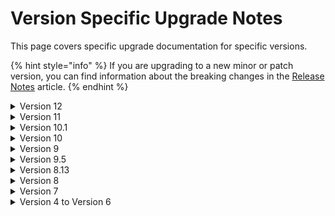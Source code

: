 # Version Specific Upgrade Notes

This page covers specific upgrade documentation for specific versions.

{% hint style="info" %}
If you are upgrading to a new minor or patch version, you can find information about the breaking changes in the [Release Notes](../release-notes.md) article.
{% endhint %}

<details>

<summary>Version 12</summary>

Version 12 of Umbraco Forms has a minimum dependency on Umbraco CMS core of `12.0.0`. It runs on .NET 7.

#### Breaking changes

Version 11 contains a number of breaking changes. If you do run into any, they should be straightforward to adjust and recompile.

For reference, the full details are listed here:

#### Dependencies

* Umbraco CMS dependency was updated to `12.0.0`.
* The dependency on `Hellang.Middleware.ProblemDetails` was removed.
* The dependency on `NSwag.AspNetCore` was removed and replaced with `Swashbuckle.AspNetCore`.

#### Code

The following updates describe the more significant changes to the codebase and public API:

* The interfaces that previously defined entity model classes have been removed. These were `IFormEntity`, `IFolderEntity`, `IWorkflowEntity`, `IDataSourceEntity` and `IPrevalueSourceEntity`. All code now refers to the concrete classes.
* The interfaces that previously defined application model classes have been removed. These were `IFieldPreValueSource`, `IFormDataSource`, `IFormDataSourceField`, `IWorkflow`, `IRecordField` and `IRecord`.
* These changes affect service, repository and other interfaces and classes that previously used these interfaces. All methods have been updated to use the concrete classes as parameters and return values.
* The now unused class `InterfaceJsonConverter` was removed.

These updates are more minor.  We don't expect many projects to be affected by them as they are in areas that are not typical extension points:

* The obsolete constant `FormsConfigPath` was removed.
* Obsolete constructor was removed on `DictionaryHelper`.
* Obsolete overloads of `StringExtensions.ParsePlaceHolders` was removed.
* Unused parameter in the constructors of `DatabaseIntegrityHealthCheck` and `MsSqlAnalyzer` were removed.
* Default interface implementations were removed from the `MessageOnSubmitIsHtml`, `DisplayDefaultFields` and `SelectedDisplayFields` properties defined on `IFormEntity`.
* The `SearchForms` method, previously defined in the implementation of `IFormService`, has been added to the interface.
* An obsolete method on `IPlaceholderParsingService` were removed.
* An obsolete method on `IWorkflowService` were removed.
* Obsolete methods on `UmbracoBuilderExtensions` were removed.
* The obsolete constructors on `BaseEmailWorkflowType`, `SendEmail`, `SendRazorEmail` and `SendXsltEmail` workflows were removed.
* The obsolete constructors on `FormsApiControllerBase`, `DefinitionsController` and `EntriesController` API controllers were removed.
* The obsolete constructors on `UmbracoFormsController` were removed.
* The obsolete constructors on `FieldController` and `RecordController` were removed.
* The obsolete overload on the `ViewHelper.RenderPartialViewToString` method was removed and the `FakeController` class used in this method was made private.
* The obsolete `Build` method overload was removed in `FormViewModel`.
* The obsolete constructor on `FormRenderingService` was removed.

#### Behavior

* The session variable `ContourMemberKey` is no longer set.
* Exception handling in the Forms API has been aligned with the CMS leading to subtle differences in the population of the `ProblemDetails` exposed.

</details>

<details>

<summary>Version 11</summary>

Version 11 of Umbraco Forms has a minimum dependency on Umbraco CMS core of `11.0.0`. It runs on .NET 7.

#### Breaking changes

Version 11 contains a number of breaking changes. We don't expect many projects to be affected by them as they are in areas that are not typical extension points. For reference though, the full details are listed here:

#### Presentation

* A CSS class for each field is rendered out matching the caption of the form field. This has been changed to use the alias of the form field, as this is considered less likely to change and potentially break custom styles.

#### Code

* The int `DeleteFormRecords(Form form, FormState formState, DateTime deleteRecordsCreatedEarlierThan)` method was added to `IRecordStorage`.
* Name of `FormsUmbracoBuiderExtensions` was corrected to `FormsUmbracoBuilderExtensions`.
* The method `RegenerateFormStructureIds` on Form was amended to return a response.
* The method void `ExecuteWorkflows(List<IWorkflow> workflows, Record record, Form form, FormState state)` was added to `IWorkflowExecutionService`.
* Obsolete constructor on `PlaceholderParsingService` removed.
* Obsolete constructor on `ServerVariablesParsingHandler` removed.
* `IsMandatory` and `Condition` properties were added to the `IWorkflow` and `IWorkflowEntity` interface.
* `DaysToRetainSubmittedRecordsFor` and `DaysToRetainApprovedRecordsForproperties` were added to the `IFormEntity` interface.
* Obsolete constructor on the export type `ExportToExcel` removed.
* Obsolete constructor on the workflow type `SendRazorEmail` removed.
* Obsolete constructor on the controllers `UmbracoFormsController`, `ExportController`, `FieldController`, `FormController`, `RecordController`, and `EmailTemplateTreeController` removed.
* Duplicate method `GetAllDocumentTypesWithAlias` in `PickerController` was removed.
* Obsolete overloads to the `Build` method on `FormViewModel` were removed.
* Obsolete constructor on `FormRenderingService` was removed.
* Legacy storage of prevalues with captions using a single string with a separator was updated to store them as an object with a value and caption.
  * A `JsonConverter` was added to `FormsJsonSerializerSettings` that will convert forms saved in older versions with the string storage into the new structure.
  * The public field `Field.PrevalueCaptionSeparator` was removed.
  * `Field.Prevalues` now returns `IEnumerable<FieldPrevalue>` instead of `IEnumerable<string>`, and the property `Field.ParsedPreValues` was removed.
* The obsolete overload of the methods `Test` and `TestRule` in `FieldConditionEvaluation` was removed and the existing method made private.
* The obsolete overload of the method `IsVisible` in `FieldConditionEvaluation` was removed.
* The property `ConditionCheckFunctions` was added to the `IFieldType` interface.
* The property `Alias` was added to the interfaces for all provider types inheriting from `ProviderBase`.
* The additional method `GetRecordsFromFormForMember` was added to the interface `IRecordReaderService`.

</details>

<details>

<summary>Version 10.1</summary>

#### Breaking changes

* The default theme has been updated to render captions for field types that support prevalues. If you have created any custom themes, please review the default theme and ensure you make similar changes to make use of the new feature.
* The method `PreValues` on the `FieldViewModel` type has been changed from a collection of strings to a collection of a `PrevalueViewModel` object that has a Value and Caption property.
* In order to fix an issue with display and editing of values, we've found a need to ensure the property representing the fields a record entry used in the backoffice is changed from a list of values to a structure containing the field Ids and values. Specifically, `EntrySearchResult.Fields` has changed type `IEnumerable<object?>` to `IEnumerable<EntrySearchResult.FieldData>`. The only scenarios affected by this would be anyone handling the `EntrySearchResultFetchingNotification` notification or developing custom export types.

</details>

<details>

<summary>Version 10</summary>

Version 10 of Umbraco Forms has a minimum dependency on Umbraco CMS core of `10.0.0`. It runs on .NET 6.

To migrate to version 10, you should first update to the latest minor release of version 9. If you are upgrading from Umbraco 8, update Forms to the latest minor version of Forms 8. Ensure you have the configuration in place for storing form definitions in the database. For more information, see the [Umbraco Forms in the Database (legacy)](https://our.umbraco.com/documentation/Add-ons/UmbracoForms/Developer/Forms-in-the-Database/) article.

Either way will ensure you have all the database schema changes in place.

#### Views and client-side files

Umbraco 10 distributes the views and client-side files as part of a Razor class library, distributed in the Umbraco.Forms.StaticAssets package. This means these assets are no longer individual files available on disk. The advantage of this approach is that that avoids changes made to them by solution developers being inadvertently lost when the project is rebuilt.

When upgrading from Forms 9, you should either first run a `dotnet clean`, or, after installing Forms 10, delete the `App_Plugins/UmbracoForms` folder. This will ensure there aren't two copies of the `package.manifest` file, which would cause issues by registering duplicate property editors.

For views you should also remove the following folders and files (again, either via a `dotnet clean` before upgrading, or manually afterward):

* `/Views/MacroPartials/InsertUmbracoFormWithTheme.cshtml`
* `/Views/MacroPartials/RenderUmbracoFormScripts.cshtml`
* `/Views/Partials/Forms/`

If you have custom themes or other changes to the files in the `Views/Partials/Forms` folder, you should ensure those files remain.

For example, with a custom email template, remove the file `Example-Template.cshtml` from the `/Views/Forms/Emails` folder but keep any custom templates.

Similarly, if you have a custom theme, remove the `default` and `bootstrap3-horizontal` folders from the `/Views/Partials/Forms/Themes/` folder but keep any custom theme folders.

#### Breaking changes

Version 10 contains a number of breaking changes. We do not expect many projects to be affected by them as they are in areas that are not typical extension points. For reference though, the full details are listed here.

#### Configuration

* Renamed the configuration option to allow editable form submissions on the front-end to `AllowEditableFormSubmissions` (fixing the typo in the previous value of `AllowEditableFormSubmissions`).

#### Code

* `DatabaseIntegrityHealthCheck` has an altered constructor taking an additional parameter.
* The `EventExtensions` class is no longer used since V9 and has been removed.
* Static events from `BaseFileStorage` removed and replaced with notifications.
* `IFormTemplateStorage` along with its implementation in `FormTemplateStorage` and base classes have been simplified, as templates are the only file based storage now in use, and there are no methods necessary for this other than reading.
* The method `GetScaffold` has been removed from `FormController`, as it's not called from the UI.
* The following classes have altered constructors taking additional parameters, with obsolete versions removed.
  * `RecordController`
  * `FormSecurityController`
  * `FormSecurityTreeController`
  * `PostToUrl`
  * `WorkflowEmailService`
* The public fields on the `Setting` class have been converted to properties.
* The methods `GetMemberCacheKey` and `GetMemberValuesCacheKey` on `CacheKeys` taking an integer parameter have been removed.
* The method `GetUserSecurity` on `IUserSecurityStorage` has been amended to take an integer parameter rather than an object.
* The method `StringExtensions.DetectIsJson` has been removed (the equivalent exists in CMS).
* Obsoleted methods in `FieldConditionEvaluation` have been removed.
* The following unused classes have been removed:
  * `FormEventArgs`
  * `FolderEventArgs`
  * `FieldPreValueSourceEventArgs`
  * `FormDataSourceEventArgs`
  * `WorkflowEventArgs`
  * `BaseStorageEventArgs` Additional methods have been added to the following interfaces:
  * `IRecordStorage`
  * `IRecordFieldValueStorage`
  * `IUserSecurityStorage`
  * `IUserFormSecurityStorage`
  * `IFormsSecurity`
* Additional properties of `SupportsMandatory` and `EditType` have been added to the `IFieldType` interface.
* The obsoleted method `RegenerateFieldSetAndFieldIds` on `Form` has been removed.
* The constructor of `FolderNotificationHandler` had an unused parameter removed.
* The obsolete and unused methods `CanCurrentUserEdit`, `CanCurrentUserAddInEditor`, `CanCurrentUserManageWorkflows`, `EnsureUserExist`s and `CanCurrentUserExport` were removed from the `IFormSecurity` interface.
* The type parameter `TEventArgs` defined on `IBaseService` (and derived interfaces) has been removed.
* Database migration classes inheriting from `FormsMigrationBase` now use the non-obsolete base constructor defined on `PackageMigrationBase`.
* The methods on `IPlaceholderParsingService` have been combined into a single one with optional parameters.
* The method `PostSave` on `FormSecurityController` has been renamed to `PostSaveForUser`.
* The backoffice model class `FormSecurity` has been renamed to `FormSecurityForUser`.
* The unused class `NonSerialiazableTypeSurrogateSelector` was removed.
* The unused method `ImportXmlNodeFromText` on `XmlHelper` was removed.
* `IFormService.FormExist` was renamed to `IFormService.FormExists`.
* `EntrySearchResultCollection.schema` was capitalized.
* Base class `ExportType` has a constructor taking `IHostEnvironment` instead of `IHostingEnvironment`.
* Typo was fixed in the class name of `TempDataDictionraryExtensions`.
* The `SetFormThemeCssFile` extension method had an unused variable removed.
* Some method signatures have had appropriate modifications for nullable reference type support.
* Removed `BaseFileStorage`, `BaseFileSystemStorage` and `FormsFileSystemForPackageData` as they are no longer needed following changes to support distribution of assets in a razor class library.

</details>

<details>

<summary>Version 9</summary>

Version 9 of Umbraco Forms has a minimum dependency on Umbraco CMS core of `9.0.1` and runs on .NET 5.

</details>

<details>

<summary>Version 9.5</summary>

See notes under 10.1.

</details>

<details>

<summary>Version 8.13</summary>

See notes under 10.1.

</details>

<details>

<summary>Version 8</summary>

Version 8 of Umbraco Forms has a minimum dependency on Umbraco CMS core of `8.0.0` and runs on .NET Framework 7.2.

In order to upgrade from Umbraco Forms 7 to Umbraco Forms 8, you can use any of these options:

### Download

In order to upgrade you will want to [download the version of Forms you wish to upgrade to](https://our.umbraco.com/projects/developer-tools/umbraco-forms/). Instead of downloading the actual package, however, you want to download the `Umbraco.Forms.Files.x.y.z.zip` file (where x.y.z) is the version.

The filename ends with `.Files.x.y.z.zip` and contains only the files that get installed when you install Umbraco Forms.

### Copy

The easiest way to proceed is to unzip the file you downloaded and copy and overwrite (almost) everything into your website. Almost, because you might not want to overwrite `~/App_Plugins/UmbracoForms/UmbracoForms.config` because you might have updated it in the past. Make sure to compare your current version to the version in the zip file you downloaded. If there's any new configuration options in there then copy those into your website's `UmbracoForms.config` file.

</details>

<details>

<summary>Version 7</summary>

You can upgrade to the latest version of Umbraco Forms through:

* [Automatic Upgrades](version-specific.md#automatic-upgrade), or
* [Download and upgrade manually.](version-specific.md#download-and-upgrade-manually)

### Automatic Upgrade

Forms allows you to stay in sync with the latest releases, so you can take advantage of the new features and bug fixes.

#### Checking for updates

You won't have to check for updates manually. Umbraco Forms will inform you when a new update is available. Navigate to the Forms dashboard and if you see the following then a new version is already available.

<img src="../../../10/umbraco-forms/installation/images/UpgradeAvailable.png" alt="Upgrade available" data-size="original">

#### Installing update

To upgrade your installation hit the _upgrade now_ button.

<img src="../../../10/umbraco-forms/installation/images/UpgradeNow.png" alt="Upgrade now" data-size="original">

Umbraco will now fetch and install the upgrade.

<img src="../../../10/umbraco-forms/installation/images/UpgradeProgress.png" alt="Upgrade Progress" data-size="original">

Once it's completed the upgrade notification should be gone and you can continue using a newly updated Umbraco Forms.

### Download and upgrade manually

In order to upgrade you will want to [download the version of Forms you wish to upgrade to](https://our.umbraco.com/projects/developer-tools/umbraco-forms/). Instead of downloading the actual package, however, you want to download the `UmbracoForms.Files.x.y.z.zip` file (where x.y.z) is the version.

The filename ends with `.Files.x.y.z.zip` and contains only the files that get installed when you install Umbraco Forms.

#### Copy

Unzip the file you downloaded and copy and overwrite (almost) everything into your website. Almost, because you might not want to overwrite `~/App_Plugins/UmbracoForms/UmbracoForms.config` because you might have updated it in the past. Make sure to compare your current version to the version in the zip file you downloaded. If there's any new configuration options in there then copy those into your website's `UmbracoForms.config` file.

#### Upgrade marker

Finally, you'll need to tell Umbraco Forms to update itself when you start the website next. In order to do that you need to have a `formsupdate` file (an empty text file without extension) in `~/App_Data/TEMP/`. The easiest way to create this file is by going into the root folder of your website and start a command line there. You can then type the following command: `echo > /App_Data/TEMP/formsupdate`.

This command creates the file and you should see it disappear the next time the website recycles. You may want to recycle the website manually after creating this file. If the file isn't automatically removed, it is safe to remove it manually.

That's it! You're all set.

</details>

<details>

<summary>Version 4 to Version 6</summary>

Upgrading to Version 6 of Umbraco Forms, has a higher minimum dependency on Umbraco CMS core of `7.6.0` & higher. The reasoning behind this is due to some underlying changes to ensure Forms works with Umbraco Cloud & Deploy.

With Umbraco you have many options to upgrade Umbraco Forms.

* You can install the Forms package via the community package search from within the Developer Tab in the CMS.
* Umbraco Forms can be downloaded directly from [our.umbraco.com](https://our.umbraco.com/packages/developer-tools/umbraco-forms/).
* You can download a `.zip` file containing the updated files which you can unzip & apply over the top of your existing install.
* You can upgrade Forms using NuGet. Doing this will require a few more steps, which you can find in the next section.

#### Upgrading with NuGet

Using NuGet to perform an the Forms major upgrade, you will see that the legacy MacroPartial view is removed from the site. This causes any existing Umbraco Forms rendered on the site to stop functioning.

Before running the site after the NuGet upgrade again; consider this may need to be done on each environment depending on your deployment process/setup. You will need to copy/restore the following file `Views/MacroPartials/InsertUmbracoForm.cshtml` from your source control solution.

The file needs to be here before the site is restarted - due to the migration/upgrade tasks listed below.

#### Upgrade tasks

The following outlines for `version 6.0.0` what upgrade/migration tasks that are being performed:

* Rename legacy macro to make it easier to identify in the backoffice.
* Adds new form macro to insert a form with a theme.
* Moves JSON Form Storage files from `App_Plugins/UmbracoForms/Data` to `App_Data/UmbracoForms/Data` by default unless a custom Forms IFileSystem is configured such as Azure blob storage.
* Moves any Form PreValue sources that uses text files that were uploaded to the media section & now stores in the Umbraco Forms IFileSystem.

#### Recommendation

We recommend you make the switch away from the legacy macro and swap over to the newer macro that supports Themes. The legacy macro is there to ease the transition over and to avoid entire sites forms to stop working.

</details>
